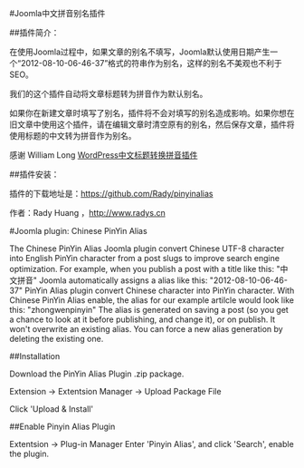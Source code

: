 #Joomla中文拼音别名插件

##插件简介：

在使用Joomla过程中，如果文章的别名不填写，Joomla默认使用日期产生一个“2012-08-10-06-46-37”格式的符串作为别名，这样的别名不美观也不利于SEO。

我们的这个插件自动将文章标题转为拼音作为默认别名。

如果你在新建文章时填写了别名，插件将不会对填写的别名造成影响。如果你想在旧文章中使用这个插件，请在编辑文章时清空原有的别名，然后保存文章，插件将使用标题的中文转为拼音作为别名。

感谢 William Long [WordPress中文标题转换拼音插件][]

##插件安装：

插件的下载地址是：https://github.com/Rady/pinyinalias

作者：Rady Huang ，http://www.radys.cn

#Joomla plugin: Chinese PinYin Alias

The Chinese PinYin Alias Joomla plugin convert Chinese UTF-8 character into English PinYin character from a post slugs to improve search engine optimization.
For example, when you publish a post with a title like this:
"中文拼音"
Joomla automatically assigns a alias like this:
"2012-08-10-06-46-37"
PinYin Alias plugin convert Chinese character into PinYin character. With Chinese PinYin Alias enable, the alias for our example artilcle would look like this:
"zhongwenpinyin"
The alias is generated on saving a post (so you get a chance to look at it before publishing, and change it), or on publish. It won't overwrite an existing alias. You can force a new alias generation by deleting the existing one.

##Installation

Download the PinYin Alias Plugin .zip package. 

Extension -> Extentsion Manager -> Upload Package File 

Click 'Upload & Install'

##Enable Pinyin Alias Plugin

Extentsion -> Plug-in Manager Enter 'Pinyin Alias', and click 'Search', enable the plugin.

[WordPress中文标题转换拼音插件]: http://www.williamlong.info/archives/1027.html